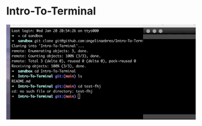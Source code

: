 # Intro-To-Terminal
![gphy](https://github.com/angelinaebreo/Intro-To-Terminal/blob/main/Assets/test%20giphy%202.gif)
